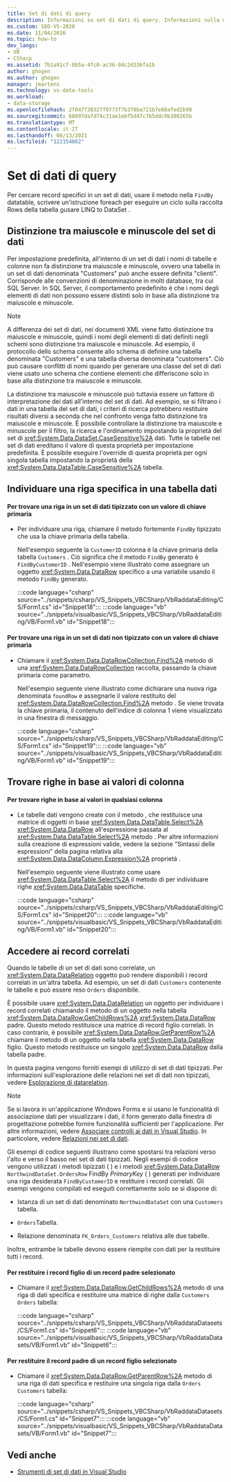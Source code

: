 ```yaml
---
title: Set di dati di query
description: Informazioni su set di dati di query. Informazioni sulla distinzione tra maiuscole e minuscole del set di dati. Trovare una riga specifica in una tabella di dati, trovare le righe in base ai valori di colonna e accedere ai record correlati.
ms.custom: SEO-VS-2020
ms.date: 11/04/2016
ms.topic: how-to
dev_langs:
- VB
- CSharp
ms.assetid: 7b1a91cf-8b5a-4fc0-ac36-0dc2d336fa1b
author: ghogen
ms.author: ghogen
manager: jmartens
ms.technology: vs-data-tools
ms.workload:
- data-storage
ms.openlocfilehash: 2f047f38327f0773f7b370ba721b7e88afed2b90
ms.sourcegitcommit: 68897da7d74c31ae1ebf5d47c7b5ddc9b108265b
ms.translationtype: MT
ms.contentlocale: it-IT
ms.lasthandoff: 08/13/2021
ms.locfileid: "122154862"
---
```

# <a name="query-datasets"></a>Set di dati di query
Per cercare record specifici in un set di dati, usare il metodo nella `FindBy` datatable, scrivere un'istruzione foreach per eseguire un ciclo sulla raccolta Rows della tabella [o](/dotnet/framework/data/adonet/linq-to-dataset)usare LINQ to DataSet .

## <a name="dataset-case-sensitivity"></a>Distinzione tra maiuscole e minuscole del set di dati
Per impostazione predefinita, all'interno di un set di dati i nomi di tabelle e colonne non fa distinzione tra maiuscole e minuscole, ovvero una tabella in un set di dati denominata "Customers" può anche essere definita "clienti". Corrisponde alle convenzioni di denominazione in molti database, tra cui SQL Server. In SQL Server, il comportamento predefinito è che i nomi degli elementi di dati non possono essere distinti solo in base alla distinzione tra maiuscole e minuscole.

> [!NOTE]
> A differenza dei set di dati, nei documenti XML viene fatto distinzione tra maiuscole e minuscole, quindi i nomi degli elementi di dati definiti negli schemi sono distinzione tra maiuscole e minuscole. Ad esempio, il protocollo dello schema consente allo schema di definire una tabella denominata "Customers" e una tabella diversa denominata "customers". Ciò può causare conflitti di nomi quando per generare una classe del set di dati viene usato uno schema che contiene elementi che differiscono solo in base alla distinzione tra maiuscole e minuscole.

La distinzione tra maiuscole e minuscole può tuttavia essere un fattore di interpretazione dei dati all'interno del set di dati. Ad esempio, se si filtrano i dati in una tabella del set di dati, i criteri di ricerca potrebbero restituire risultati diversi a seconda che nel confronto venga fatto distinzione tra maiuscole e minuscole. È possibile controllare la distinzione tra maiuscole e minuscole per il filtro, la ricerca e l'ordinamento impostando la proprietà del set di <xref:System.Data.DataSet.CaseSensitive%2A> dati. Tutte le tabelle nel set di dati ereditano il valore di questa proprietà per impostazione predefinita. È possibile eseguire l'override di questa proprietà per ogni singola tabella impostando la proprietà della <xref:System.Data.DataTable.CaseSensitive%2A> tabella.

## <a name="locate-a-specific-row-in-a-data-table"></a>Individuare una riga specifica in una tabella dati

#### <a name="to-find-a-row-in-a-typed-dataset-with-a-primary-key-value"></a>Per trovare una riga in un set di dati tipizzato con un valore di chiave primaria

- Per individuare una riga, chiamare il metodo fortemente `FindBy` tipizzato che usa la chiave primaria della tabella.

     Nell'esempio seguente la `CustomerID` colonna è la chiave primaria della tabella `Customers` . Ciò significa che il metodo `FindBy` generato è `FindByCustomerID` . Nell'esempio viene illustrato come assegnare un oggetto <xref:System.Data.DataRow> specifico a una variabile usando il metodo `FindBy` generato.

     :::code language="csharp" source="../snippets/csharp/VS_Snippets_VBCSharp/VbRaddataEditing/CS/Form1.cs" id="Snippet18":::
     :::code language="vb" source="../snippets/visualbasic/VS_Snippets_VBCSharp/VbRaddataEditing/VB/Form1.vb" id="Snippet18":::

#### <a name="to-find-a-row-in-an-untyped-dataset-with-a-primary-key-value"></a>Per trovare una riga in un set di dati non tipizzato con un valore di chiave primaria

- Chiamare il <xref:System.Data.DataRowCollection.Find%2A> metodo di una <xref:System.Data.DataRowCollection> raccolta, passando la chiave primaria come parametro.

     Nell'esempio seguente viene illustrato come dichiarare una nuova riga denominata `foundRow` e assegnarle il valore restituito del <xref:System.Data.DataRowCollection.Find%2A> metodo . Se viene trovata la chiave primaria, il contenuto dell'indice di colonna 1 viene visualizzato in una finestra di messaggio.

     :::code language="csharp" source="../snippets/csharp/VS_Snippets_VBCSharp/VbRaddataEditing/CS/Form1.cs" id="Snippet19":::
     :::code language="vb" source="../snippets/visualbasic/VS_Snippets_VBCSharp/VbRaddataEditing/VB/Form1.vb" id="Snippet19":::

## <a name="find-rows-by-column-values"></a>Trovare righe in base ai valori di colonna

#### <a name="to-find-rows-based-on-the-values-in-any-column"></a>Per trovare righe in base ai valori in qualsiasi colonna

- Le tabelle dati vengono create con il metodo , che restituisce una matrice di oggetti in base <xref:System.Data.DataTable.Select%2A> <xref:System.Data.DataRow> all'espressione passata al <xref:System.Data.DataTable.Select%2A> metodo . Per altre informazioni sulla creazione di espressioni valide, vedere la sezione "Sintassi delle espressioni" della pagina relativa alla <xref:System.Data.DataColumn.Expression%2A> proprietà .

     Nell'esempio seguente viene illustrato come usare <xref:System.Data.DataTable.Select%2A> il metodo di per individuare righe <xref:System.Data.DataTable> specifiche.

     :::code language="csharp" source="../snippets/csharp/VS_Snippets_VBCSharp/VbRaddataEditing/CS/Form1.cs" id="Snippet20":::
     :::code language="vb" source="../snippets/visualbasic/VS_Snippets_VBCSharp/VbRaddataEditing/VB/Form1.vb" id="Snippet20":::

## <a name="access-related-records"></a>Accedere ai record correlati
Quando le tabelle di un set di dati sono correlate, un <xref:System.Data.DataRelation> oggetto può rendere disponibili i record correlati in un'altra tabella. Ad esempio, un set di dati `Customers` contenente le tabelle e può essere reso `Orders` disponibile.

È possibile usare <xref:System.Data.DataRelation> un oggetto per individuare i record correlati chiamando il metodo di un oggetto nella tabella <xref:System.Data.DataRow.GetChildRows%2A> <xref:System.Data.DataRow> padre. Questo metodo restituisce una matrice di record figlio correlati. In caso contrario, è possibile <xref:System.Data.DataRow.GetParentRow%2A> chiamare il metodo di un oggetto nella tabella <xref:System.Data.DataRow> figlio. Questo metodo restituisce un singolo <xref:System.Data.DataRow> dalla tabella padre.

In questa pagina vengono forniti esempi di utilizzo di set di dati tipizzati. Per informazioni sull'esplorazione delle relazioni nei set di dati non tipizzati, vedere [Esplorazione di datarelation](/dotnet/framework/data/adonet/dataset-datatable-dataview/navigating-datarelations).

> [!NOTE]
> Se si lavora in un'applicazione Windows Forms e si usano le funzionalità di associazione dati per visualizzare i dati, il form generato dalla finestra di progettazione potrebbe fornire funzionalità sufficienti per l'applicazione. Per altre informazioni, vedere [Associare controlli ai dati in Visual Studio](../data-tools/bind-controls-to-data-in-visual-studio.md). In particolare, vedere [Relazioni nei set di dati](relationships-in-datasets.md).

Gli esempi di codice seguenti illustrano come spostarsi tra relazioni verso l'alto e verso il basso nei set di dati tipizzati. Negli esempi di codice vengono utilizzati i metodi tipizzati ( ) e i metodi <xref:System.Data.DataRow> `NorthwindDataSet.OrdersRow` FindBy *PrimaryKey* ( ) generati per individuare una riga desiderata `FindByCustomerID` e restituire i record correlati. Gli esempi vengono compilati ed eseguiti correttamente solo se si dispone di:

- Istanza di un set di dati denominato `NorthwindDataSet` con una `Customers` tabella.

- `Orders`Tabella.

- Relazione denominata `FK_Orders_Customers` relativa alle due tabelle.

Inoltre, entrambe le tabelle devono essere riempite con dati per la restituire tutti i record.

#### <a name="to-return-the-child-records-of-a-selected-parent-record"></a>Per restituire i record figlio di un record padre selezionato

- Chiamare il <xref:System.Data.DataRow.GetChildRows%2A> metodo di una riga di dati specifica e restituire una matrice di righe dalla `Customers` `Orders` tabella:

     :::code language="csharp" source="../snippets/csharp/VS_Snippets_VBCSharp/VbRaddataDatasets/CS/Form1.cs" id="Snippet6":::
     :::code language="vb" source="../snippets/visualbasic/VS_Snippets_VBCSharp/VbRaddataDatasets/VB/Form1.vb" id="Snippet6":::

#### <a name="to-return-the-parent-record-of-a-selected-child-record"></a>Per restituire il record padre di un record figlio selezionato

- Chiamare il <xref:System.Data.DataRow.GetParentRow%2A> metodo di una riga di dati specifica e restituire una singola riga dalla `Orders` `Customers` tabella:

     :::code language="csharp" source="../snippets/csharp/VS_Snippets_VBCSharp/VbRaddataDatasets/CS/Form1.cs" id="Snippet7":::
     :::code language="vb" source="../snippets/visualbasic/VS_Snippets_VBCSharp/VbRaddataDatasets/VB/Form1.vb" id="Snippet7":::

## <a name="see-also"></a>Vedi anche

- [Strumenti di set di dati in Visual Studio](../data-tools/dataset-tools-in-visual-studio.md)
